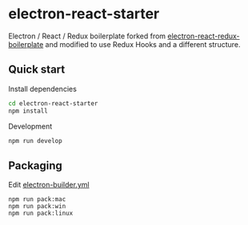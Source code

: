 # electron-react-starter

Electron / React / Redux boilerplate forked from [electron-react-redux-boilerplate](https://github.com/jschr/electron-react-redux-boilerplate) and modified to use Redux Hooks and a different structure.

## Quick start

Install dependencies
```bash
cd electron-react-starter
npm install
```

Development
```bash
npm run develop
```

## Packaging

Edit [electron-builder.yml](./electron-builder.yml)

```
npm run pack:mac
npm run pack:win
npm run pack:linux
```
